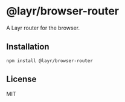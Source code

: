# @layr/browser-router

A Layr router for the browser.

## Installation

```
npm install @layr/browser-router
```

## License

MIT
